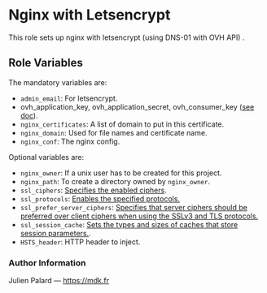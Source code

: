 # Nginx with Letsencrypt

This role sets up nginx with letsencrypt (using DNS-01 with OVH API) .


## Role Variables

The mandatory variables are:

- `admin_email`: For letsencrypt.
- ovh_application_key, ovh_application_secret, ovh_consumer_key ([see doc](https://certbot-dns-ovh.readthedocs.io/en/stable/#credentials)).
- `nginx_certificates`: A list of domain to put in this certificate.
- `nginx_domain`: Used for file names and certificate name.
- `nginx_conf`: The nginx config.

Optional variables are:

- `nginx_owner`: If a unix user has to be created for this project.
- `nginx_path`: To create a directory owned by `nginx_owner`.
- `ssl_ciphers`: [Specifies the enabled ciphers](http://nginx.org/en/docs/http/ngx_http_ssl_module.html#ssl_ciphers).
- `ssl_protocols`: [Enables the specified protocols.](http://nginx.org/en/docs/http/ngx_http_ssl_module.html#ssl_protocols)
- `ssl_prefer_server_ciphers`: [Specifies that server ciphers should be preferred over client ciphers when using the SSLv3 and TLS protocols.](http://nginx.org/en/docs/http/ngx_http_ssl_module.html#ssl_prefer_server_ciphers)
- `ssl_session_cache`: [Sets the types and sizes of caches that store session parameters.](http://nginx.org/en/docs/http/ngx_http_ssl_module.html#ssl_session_cache).
- `HSTS_header`: HTTP header to inject.


### Author Information

Julien Palard — https://mdk.fr
